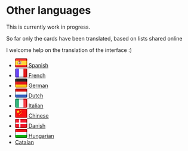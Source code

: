 # Other languages

This is currently work in progress.

So far only the cards have been translated, based on lists shared online

I welcome help on the translation of the interface :)

* [![Spanish](icons/spanish.png) Spanish](spanish.html)
* [![French](icons/french.png) French](french.html)
* [![German](icons/german.png) German](german.html)
* [![Dutch](icons/dutch.png) Dutch](dutch.html)
* [![Italina](icons/italian.png) Italian](italian.html)
* [![Chinese](icons/chinese.png) Chinese](chinese.html)
* [![Danish](icons/danish.png) Danish](danish.html)
* [![Hungarian](icons/hungarian.png) Hungarian](hungarian.html)
* [Catalan](catalan.html)

